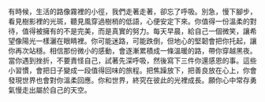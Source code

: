 有時候，生活的路像霧裡的小徑，我們走著走著，卻忘了呼吸。別急，慢下腳步，看見樹影裡的光斑，聽見風穿過樹梢的低語，心便安定下來。你值得一份溫柔的對待，值得被擁有的不是完美，而是真實的努力。每天早晨，給自己一個微笑，讓希望像陽光一樣灑在眼睛裡。你可能迷路，可能跌倒，但地心的堅韌會把你托起，讓你再次站穩。相信那份微小的感動，會逐漸累積成一條溫暖的路，帶你穿越黑夜。當你遇到挫折，不要責怪自己，試著先深呼吸，然後寫下三件你還感恩的事。這些小習慣，會把日子變成一段值得回味的旅程。把焦躁放下，把善良放在心上，你會發現世界也會對你溫柔回應。你和世界，終究在彼此的光裡成長。願你心中常存勇氣慢走出屬於自己的天空。